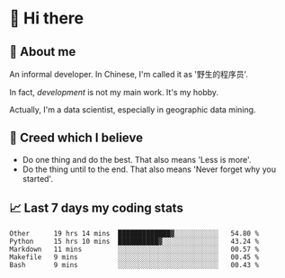 # 👋 Hi there

## :speech_balloon: About me

An informal developer. In Chinese, I'm called it as '野生的程序员'.

In fact, _development_ is not my main work. It's my hobby.

Actually, I'm a data scientist, especially in geographic data mining.

## :see_no_evil: Creed which I believe

- Do one thing and do the best. That also means 'Less is more'.
- Do the thing until to the end. That also means 'Never forget why you started'.

## :chart_with_upwards_trend: Last 7 days my coding stats

<!--START_SECTION:waka-->
```text
Other      19 hrs 14 mins  █████████████▓░░░░░░░░░░░   54.80 % 
Python     15 hrs 10 mins  ██████████▓░░░░░░░░░░░░░░   43.24 % 
Markdown   11 mins         ░░░░░░░░░░░░░░░░░░░░░░░░░   00.57 % 
Makefile   9 mins          ░░░░░░░░░░░░░░░░░░░░░░░░░   00.45 % 
Bash       9 mins          ░░░░░░░░░░░░░░░░░░░░░░░░░   00.43 % 
```
<!--END_SECTION:waka-->
